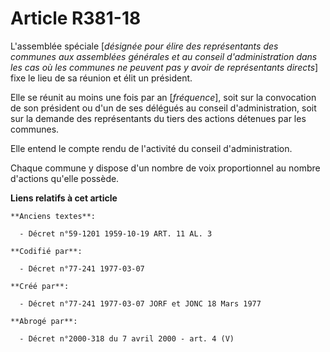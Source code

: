 # Article R381-18

L'assemblée spéciale [*désignée pour élire des représentants des communes aux assemblées générales et au conseil
d'administration dans les cas où les communes ne peuvent pas y avoir de représentants directs*] fixe le lieu de sa réunion et
élit un président.

Elle se réunit au moins une fois par an [*fréquence*], soit sur la convocation de son président ou d'un de ses délégués au
conseil d'administration, soit sur la demande des représentants du tiers des actions détenues par les communes.

Elle entend le compte rendu de l'activité du conseil d'administration.

Chaque commune y dispose d'un nombre de voix proportionnel au nombre d'actions qu'elle possède.

**Liens relatifs à cet article**

	**Anciens textes**:

	  - Décret n°59-1201 1959-10-19 ART. 11 AL. 3

	**Codifié par**:

	  - Décret n°77-241 1977-03-07

	**Créé par**:

	  - Décret n°77-241 1977-03-07 JORF et JONC 18 Mars 1977

	**Abrogé par**:

	  - Décret n°2000-318 du 7 avril 2000 - art. 4 (V)
